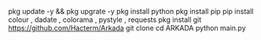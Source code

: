 pkg update -y && pkg upgrate -y
pkg install python
pkg install pip
pip install colour , dadate , colorama , pystyle , requests
pkg install git
https://github.com/Hacterm/Arkada
git clone 
cd ARKADA
python main.py
